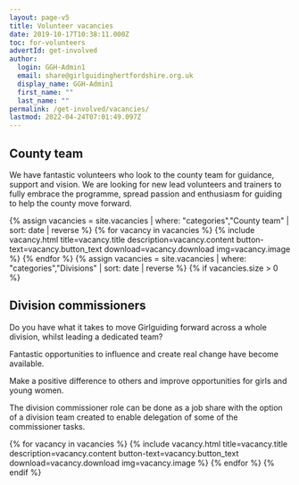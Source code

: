 ```yaml
---
layout: page-v5
title: Volunteer vacancies
date: 2019-10-17T10:38:11.000Z
toc: for-volunteers
advertId: get-involved
author:
  login: GGH-Admin1
  email: share@girlguidinghertfordshire.org.uk
  display_name: GGH-Admin1
  first_name: ""
  last_name: ""
permalink: /get-involved/vacancies/
lastmod: 2022-04-24T07:01:49.097Z
---
```

## County team

We have fantastic volunteers who look to the county team for guidance, support and vision. We are looking for new lead volunteers and trainers to fully embrace the programme, spread passion and enthusiasm for guiding to help the county move forward.

{% assign vacancies = site.vacancies | where: "categories","County team" | sort: date | reverse %}
{% for vacancy in vacancies %}
{% include vacancy.html title=vacancy.title description=vacancy.content button-text=vacancy.button_text download=vacancy.download img=vacancy.image %}
{% endfor %}
{% assign vacancies = site.vacancies | where: "categories","Divisions" | sort: date | reverse %}
{% if vacancies.size > 0 %}

## Division commissioners

Do you have what it takes to move Girlguiding forward across a whole division, whilst leading a dedicated team?

Fantastic opportunities to influence and create real change have become available.

Make a positive difference to others and improve opportunities for girls and young women.

The division commissioner role can be done as a job share with the option of a division team created to enable delegation of some of the commissioner tasks.

{% for vacancy in vacancies %}
{% include vacancy.html title=vacancy.title description=vacancy.content button-text=vacancy.button_text download=vacancy.download img=vacancy.image %}
{% endfor %}
{% endif %}
